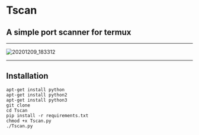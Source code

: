 # Tscan
## A simple port scanner for termux
***
![20201209_183312](https://user-images.githubusercontent.com/56459297/101634537-de843b00-3a4e-11eb-985e-f59ebe0bd69e.jpg)
***
## Installation
```
apt-get install python 
apt-get install python2
apt-get install python3
git clone 
cd Tscan
pip install -r requirements.txt
chmod +x Tscan.py
./Tscan.py
```
